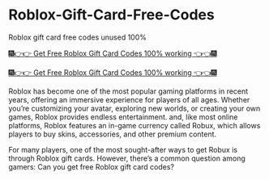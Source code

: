# Roblox-Gift-Card-Free-Codes

Roblox gift card free codes unused 100%

[🎆👉👉 Get Free Roblox Gift Card Codes 100% working 👈👈🎆](https://today.freegamingoffer.com/)

[🎆👉👉 Get Free Roblox Gift Card Codes 100% working 👈👈🎆](https://today.freegamingoffer.com/)

Roblox has become one of the most popular gaming platforms in recent years, offering an immersive experience for players of all ages. Whether you’re customizing your avatar, exploring new worlds, or creating your own games, Roblox provides endless entertainment. and, like most online platforms, Roblox features an in-game currency called Robux, which allows players to buy skins, accessories, and other premium content.

For many players, one of the most sought-after ways to get Robux is through Roblox gift cards. However, there’s a common question among gamers: Can you get free Roblox gift card codes?
